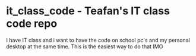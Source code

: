 # it_class_code - Teafan's IT class code repo

I have IT class and i want to have the code on school pc's and my personal desktop at the same time.
This is the easiest way to do that IMO 
